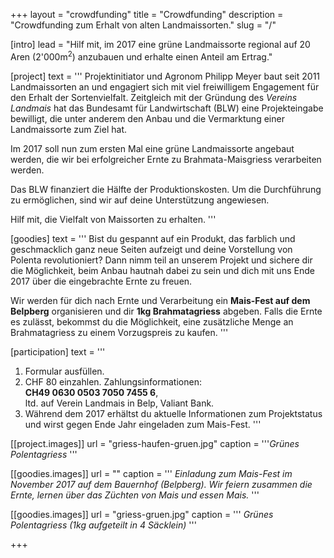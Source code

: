 +++
layout = "crowdfunding"
title = "Crowdfunding"
description = "Crowdfunding zum Erhalt von alten Landmaissorten."
slug = "/"

<!-- [menu.main]
  weight = 6 -->

[intro]
  lead = "Hilf mit, im 2017 eine grüne Landmaissorte regional auf 20 Aren (2'000m<sup>2</sup>) anzubauen und erhalte einen Anteil am Ertrag."

[project]
  text = '''
Projektinitiator und Agronom Philipp Meyer baut seit 2011 Landmaissorten an und engagiert sich mit viel freiwilligem Engagement für den Erhalt der Sortenvielfalt. Zeitgleich mit der Gründung des *Vereins Landmais* hat das Bundesamt für Landwirtschaft (BLW) eine Projekteingabe bewilligt, die unter anderem den Anbau und die Vermarktung einer Landmaissorte zum Ziel hat.

Im 2017 soll nun zum ersten Mal eine grüne Landmaissorte angebaut werden, die wir bei erfolgreicher Ernte zu Brahmata-Maisgriess verarbeiten werden.

Das BLW finanziert die Hälfte der Produktionskosten. Um die Durchführung zu ermöglichen, sind wir auf deine Unterstützung angewiesen.

Hilf mit, die Vielfalt von Maissorten zu erhalten.
'''

[goodies]
  text = '''
Bist du gespannt auf ein Produkt, das farblich und geschmacklich ganz neue Seiten aufzeigt und deine Vorstellung von Polenta revolutioniert? Dann nimm teil an unserem Projekt und sichere dir die Möglichkeit, beim Anbau hautnah dabei zu sein und dich mit uns Ende 2017 über die eingebrachte Ernte zu freuen.

Wir werden für dich nach Ernte und Verarbeitung ein **Mais-Fest auf dem Belpberg** organisieren und dir **1kg Brahmatagriess** abgeben. Falls die Ernte es zulässt, bekommst du die Möglichkeit, eine zusätzliche Menge an Brahmatagriess zu einem Vorzugspreis zu kaufen.
'''

[participation]
  text = '''
1. Formular ausfüllen.
2. CHF 80 einzahlen. Zahlungsinformationen:   
**CH49 0630 0503 7050 7455 6**,   
ltd. auf Verein Landmais in Belp, Valiant Bank.
3. Während dem 2017 erhältst du aktuelle Informationen zum Projektstatus und wirst gegen Ende Jahr eingeladen zum Mais-Fest.
'''

[[project.images]]
  url = "griess-haufen-gruen.jpg"
  caption = '''*Grünes Polentagriess*
  '''

[[goodies.images]]
  url = ""
  caption = '''
*Einladung zum Mais-Fest im November 2017 auf dem Bauernhof (Belpberg). Wir feiern zusammen die Ernte, lernen über das Züchten von Mais und essen Mais.*
'''

[[goodies.images]]
url = "griess-gruen.jpg"
caption = '''
*Grünes Polentagriess (1kg aufgeteilt in 4 Säcklein)*
'''


+++
